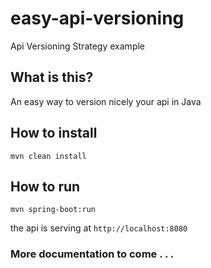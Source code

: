 # easy-api-versioning
Api Versioning Strategy example

## What is this?
An easy way to version nicely your api in Java

## How to install
```
mvn clean install
```

## How to run
```
mvn spring-boot:run
```
the api is serving at `http://localhost:8080`

### More documentation to come . . .
